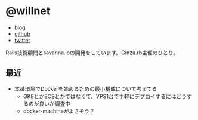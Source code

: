 # @willnet

- [blog](https://blog.willnet.in/)
- [github](https://github.com/willnet)
- [twitter](https://twitter.com/netwillnet)

Rails技術顧問とsavanna.ioの開発をしています。Ginza.rb主催のひとり。

## 最近

- 本番環境でDockerを始めるための最小構成について考えてる
  - GKEとかECSとかではなくて、VPS1台で手軽にデプロイするにはどうするのが良いか調査中
  - docker-machineがよさそう？
